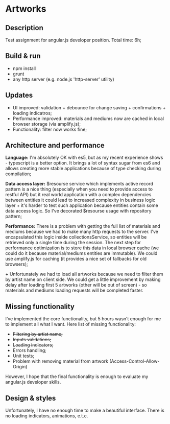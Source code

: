 # Artworks 

## Description
Test assignment for angular.js developer position. Total time: 6h;

## Build & run
- npm install
- grunt
- any http server (e.g. node.js 'http-server' utility)

## Updates
- UI improved: validation + debounce for change saving + confirmations + loading indicatros;
- Performance improved: materials and mediums now are cached in local browser storage (via amplify.js);
- Functionality: filter now works fine;

## Architecture and performance 
**Language:** I'm absolutely OK with es5, but as my recent experience shows - typescript is a better option. It brings a lot of syntax sugar from es6 and allows creating more stable applications because of type checking during compilation;

**Data access layer:** $resourse service which implements active record pattern is a nice thing (especially when you need to provide access to restful API) but it real world application with a complex dependencies between entities it could lead to increased complexity in business logic layer + it's harder to test such application because entities contain some data access logic. So I've decorated $resourse usage with repository pattern;
 
**Performance:**  There is a problem with getting the full list of materials and mediums because we had to make many http requests to the server. I've encapsulated this logic inside collectionsService, so entities will be retrieved only a single time during the session. The next step for performance optimization is to store this data in local browser cache (we could do it because material/mediums entities are immutable). We could use amplify.js for caching (it provides a nice set of fallbacks for old browsers);

**+** Unfortunately we had to load all artworks because we need to filter them by artist name on client side. We could get a little improvement by making delay after loading first 5 artworks (other will be out of screen) - so materials and mediums loading requests will be completed faster.

## Missing functionality
I’ve implemented the core functionality, but 5 hours wasn’t enough for me to implement all what I want. Here list of missing functionality:

- ~~Filtering by artist name;~~
- ~~Inputs validations;~~
- ~~Loading indicators;~~
- Errors handling;
- Unit tests;
- Problem with removing material from artwork (Access-Control-Allow-Origin)

However, I hope that the final functionality is enough to evaluate my angular.js developer skills.

## Design & styles
Unfortunately, I have no enough time to make a beautiful interface. There is no loading indicators, animations, e.t.c.